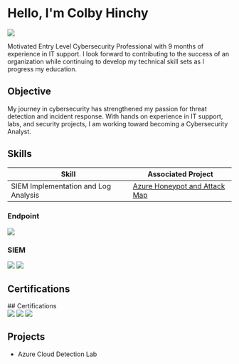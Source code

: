 # Hello, I'm Colby Hinchy
<a href="https://www.linkedin.com/in/colby-hinchy/"><img src="https://img.shields.io/badge/-LinkedIn-0072b1?&style=for-the-badge&logo=linkedin&logoColor=white" /></a>


Motivated Entry Level Cybersecurity Professional with 9 months of experience in IT support. I look forward to contributing to the success of an organization while continuing to develop my technical skill sets as I progress my education. 

## Objective


My journey in cybersecurity has strengthened my passion for threat detection and incident response. With hands on experience in IT support, labs, and security projects, I am working toward becoming a Cybersecurity Analyst.
## Skills


| Skill                                         | Associated Project         |
|-----------------------------------------------|----------------------------|
| SIEM Implementation and Log Analysis | [Azure Honeypot and Attack Map](projects/azure-cloud-detection-lab.md) |



### Endpoint
<div>
    <img src="https://img.shields.io/badge/-Microsoft_Defender_for_Endpoint-00A4EF?&style=for-the-badge&logo=Microsoft&logoColor=white" />
    
</div>

### SIEM
<div>
    <img src="https://img.shields.io/badge/-Microsoft_Sentinel-0078D4?&style=for-the-badge&logo=Microsoft&logoColor=white" />
    <img src="https://img.shields.io/badge/-Splunk-000000?&style=for-the-badge&logo=Splunk&logoColor=white" />
   
</div>

## Certifications

<div>
## Certifications  

<div>
  <img src="https://img.shields.io/badge/CompTIA-A%2B-EE1C25?style=for-the-badge&logo=CompTIA&logoColor=white" />
  <img src="https://img.shields.io/badge/CompTIA-Security%2B-FF0000?style=for-the-badge&logo=CompTIA&logoColor=white" />
  <img src="https://img.shields.io/badge/Microsoft-AZ--900-0078D4?style=for-the-badge&logo=Microsoft-Azure&logoColor=white" />
</div>

</div>

## Projects
- Azure Cloud Detection Lab




